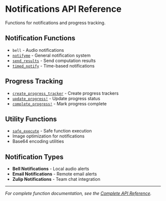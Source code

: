 # Notifications API Reference

Functions for notifications and progress tracking.

## Notification Functions

- `bell` - Audio notifications
- [`notifyme`](@ref) - General notification system
- [`send_results`](@ref) - Send computation results
- [`timed_notify`](@ref) - Time-based notifications

## Progress Tracking

- [`create_progress_tracker`](@ref) - Create progress trackers
- [`update_progress!`](@ref) - Update progress status
- [`complete_progress!`](@ref) - Mark progress complete

## Utility Functions

- [`safe_execute`](@ref) - Safe function execution
- Image optimization for notifications
- Base64 encoding utilities

## Notification Types

- **Bell Notifications** - Local audio alerts
- **Email Notifications** - Remote email alerts
- **Zulip Notifications** - Team chat integration

---
*For complete function documentation, see the [Complete API Reference](../api.md).*
